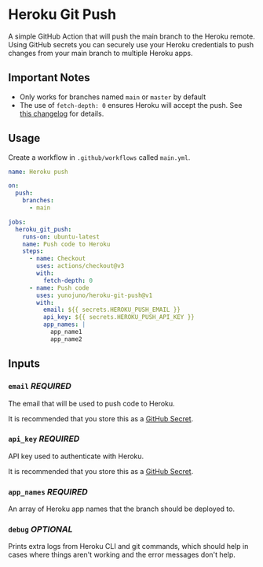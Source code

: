 # Heroku Git Push

A simple GitHub Action that will push the main branch to the Heroku remote. Using GitHub secrets you can securely use your Heroku credentials to push changes from your main branch to multiple Heroku apps.

## Important Notes

- Only works for branches named `main` or `master` by default
- The use of `fetch-depth: 0` ensures Heroku will accept the push. See [this changelog](https://devcenter.heroku.com/changelog-items/775) for details.

## Usage

Create a workflow in `.github/workflows` called `main.yml`.

```yaml
name: Heroku push

on:
  push:
    branches:
      - main

jobs:
  heroku_git_push:
    runs-on: ubuntu-latest
    name: Push code to Heroku
    steps:
      - name: Checkout
        uses: actions/checkout@v3
        with:
          fetch-depth: 0
      - name: Push code
        uses: yunojuno/heroku-git-push@v1
        with:
          email: ${{ secrets.HEROKU_PUSH_EMAIL }}
          api_key: ${{ secrets.HEROKU_PUSH_API_KEY }}
          app_names: |
            app_name1
            app_name2
```

## Inputs

### `email` **_REQUIRED_**

The email that will be used to push code to Heroku.

It is recommended that you store this as a [GitHub Secret](https://docs.github.com/en/actions/security-guides/encrypted-secrets).

### `api_key` **_REQUIRED_**

API key used to authenticate with Heroku.

It is recommended that you store this as a [GitHub Secret](https://docs.github.com/en/actions/security-guides/encrypted-secrets).

### `app_names` **_REQUIRED_**

An array of Heroku app names that the branch should be deployed to.

### `debug` _OPTIONAL_

Prints extra logs from Heroku CLI and git commands, which should help in cases where things aren't working and the error messages don't help.
